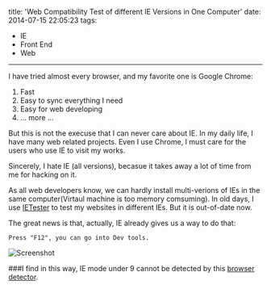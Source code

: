 title: 'Web Compatibility Test of different IE Versions in One Computer'
date: 2014-07-15 22:05:23
tags:
 - IE
 - Front End
 - Web
---
I have tried almost every browser, and my favorite one is Google Chrome:

1. Fast
2. Easy to sync everything I need
3. Easy for web developing
4. ... more ...

But this is not the execuse that I can never care about IE. In my daily life, I have many web related projects. Even I use Chrome, I must care for the users who use IE to visit my works.
<!-- more -->

Sincerely, I hate IE (all versions), becasue it takes away a lot of time from me for hacking on it.

As all web developers know, we can hardly install multi-verions of IEs in the same computer(Virtaul machine is too memory comsuming). In old days, I use [IETester](http://ietester.en.softonic.com/) to test my websites in different IEs. But it is out-of-date now.

The great news is that, actually, IE already gives us a way to do that:
```
Press "F12", you can go into Dev tools.
```
![Screenshot](/img/blog/ietest.png "Screenshot")

###I find in this way, IE mode under 9 cannot be detected by this [browser detector](https://github.com/ded/bowser).
